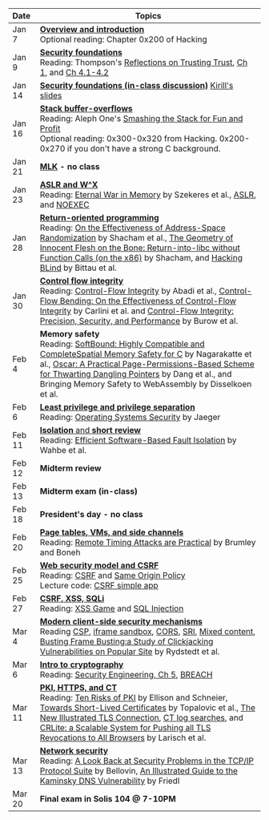 **Date**   | <center>**Topics**</center>
:----------|:--------------------------------
Jan  7     | [**Overview and introduction**](slides/lecture1.pdf) <br/> Optional reading: Chapter 0x200 of Hacking
Jan  9     | [**Security foundations**](slides/lecture2.pdf) <br/> Reading: Thompson's [Reflections on Trusting Trust](papers/thompson.pdf), [Ch 1](https://www.cl.cam.ac.uk/~rja14/Papers/SEv2-c01.pdf), and [Ch 4.1-4.2](https://www.cl.cam.ac.uk/~rja14/Papers/SEv2-c04.pdf)
Jan 14     | [**Security foundations (in-class discussion)**](slides/lecture3.pdf) [Kirill's slides](https://cseweb.ucsd.edu/classes/fa17/cse127-b/lec2.pdf)
Jan 16     | [**Stack buffer-overflows**](slides/lecture4.pdf) <br/> Reading: Aleph One's [Smashing the Stack for Fun and Profit](http://phrack.org/issues/49/14.html#article) <br/> Optional reading: 0x300-0x320 from Hacking. 0x200-0x270 if you don't have a strong C background.
Jan 21     | **[MLK](https://en.wikipedia.org/wiki/Martin_Luther_King_Jr.) - no class**
Jan 23     | [**ASLR and W^X**](slides/lecture5.pdf) <br/> Reading: [Eternal War in Memory](papers/eternal-war-in-memory.pdf) by Szekeres et al., [ASLR](https://pax.grsecurity.net/docs/aslr.txt), and [NOEXEC](https://pax.grsecurity.net/docs/noexec.txt)
Jan 28     | [**Return-oriented programming**](slides/lecture6.pdf) <br/> Reading: [On the Effectiveness of Address-Space Randomization](papers/shacham:aslr.pdf) by Shacham et al., [The Geometry of Innocent Flesh on the Bone: Return-into-libc without Function Calls (on the x86)](papers/shacham:rop.pdf) by Shacham, and [Hacking BLind](papers/bittau:brop.pdf) by Bittau et al.
Jan 30     | [**Control flow integrity**](slides/lecture7.pdf) <br/> Reading: [Control-Flow Integrity](papers/abadi:cfi.pdf) by Abadi et al., [Control-Flow Bending: On the Effectiveness of Control-Flow Integrity](papers/carlini:cfb.pdf) by Carlini et al. and [Control-Flow Integrity: Precision, Security, and Performance](papers/burow:cfi.pdf) by Burow et al. 
Feb  4     | **Memory safety** <br/> Reading: [SoftBound: Highly Compatible and CompleteSpatial Memory Safety for C](papers/softbound.pdf) by Nagarakatte et al., [Oscar: A Practical Page-Permissions-Based Scheme for Thwarting Dangling Pointers](papers/dang:oscar.pdf) by Dang et al., and Bringing Memory Safety to WebAssembly by Disselkoen et al.
Feb  6     | [**Least privilege and privilege separation**](slides/lecture9.pdf) <br/> Reading: [Operating Systems Security](papers/ossecurity.pdf) by Jaeger
Feb 11     | [**Isolation** and **short review**](slides/lecture10.pdf) <br/> Reading: [Efficient Software-Based Fault Isolation](papers/wahbe:sfi.pdf) by Wahbe et al.
Feb 12     | **Midterm review**
Feb 13     | **Midterm exam (in-class)**
Feb 18     | **President's day - no class**
Feb 20     | [**Page tables, VMs, and side channels**](slides/lecture11.pdf) <br/> Reading: [Remote Timing Attacks are Practical](papers/brumley:timing.pdf) by Brumley and Boneh
Feb 25     | [**Web security model and CSRF**](https://cseweb.ucsd.edu/classes/fa17/cse127-b/lec11.pdf) <br/> Reading: [CSRF](https://www.owasp.org/index.php/Cross-Site_Request_Forgery_%28CSRF%29) and [Same Origin Policy](https://code.google.com/archive/p/browsersec/wikis/Part2.wiki#Same-origin_policy) <br/> Lecture code: [CSRF simple app](https://github.com/PLSysSec/cse127-toy-webapp)
Feb 27     | [**CSRF, XSS, SQLi**](../notes/lecture13/) <br/> Reading: [XSS Game](https://xss-game.appspot.com/) and [SQL Injection](https://secure.php.net/manual/en/security.database.sql-injection.php)
Mar  4     | [**Modern client-side security mechanisms**](slides/lecture14.pdf) <br/> Reading [CSP](https://www.html5rocks.com/en/tutorials/security/content-security-policy/), [iframe sandbox](https://www.html5rocks.com/en/tutorials/security/sandboxed-iframes/), [CORS](https://developer.mozilla.org/en-US/docs/Web/HTTP/CORS), [SRI](https://developer.mozilla.org/en-US/docs/Web/Security/Subresource_Integrity), [Mixed content](https://developer.mozilla.org/en-US/docs/Web/Security/Mixed_content), [Busting Frame Busting:a Study of Clickjacking Vulnerabilities on Popular Site](papers/rydstedt:busting.pdf) by Rydstedt et al.
Mar  6     | [**Intro to cryptography**](slides/lecture15.pdf) <br/> Reading: [Security Engineering, Ch 5](https://www.cl.cam.ac.uk/~rja14/Papers/SEv2-c05.pdf), [BREACH](http://breachattack.com/resources/BREACH%20-%20SSL,%20gone%20in%2030%20seconds.pdf)
Mar 11     | [**PKI, HTTPS, and CT**](slides/lecture16.pdf) <br/> Reading: [Ten Risks of PKI](papers/ellison:ten-risks.pdf) by Ellison and Schneier, [Towards Short-Lived Certificates](papers/topalovic:towards.pdf) by Topalovic et al., [The New Illustrated TLS Connection](https://tls13.ulfheim.net/), [CT log searches](https://crt.sh), and [CRLite: a Scalable System for Pushing all TLS Revocations to All Browsers](papers/crtlite.pdf) by Larisch et al.
Mar 13     | [**Network security**](https://cseweb.ucsd.edu/classes/fa17/cse127-b/lec15.pdf) <br/> Reading: [A Look Back at Security Problems in the TCP/IP Protocol Suite](papers/bellovin:ip.pdf) by Bellovin, [An Illustrated Guide to the Kaminsky DNS Vulnerability](http://unixwiz.net/techtips/iguide-kaminsky-dns-vuln.html) by Friedl
Mar 20     | **Final exam in Solis 104 @ 7-10PM**
